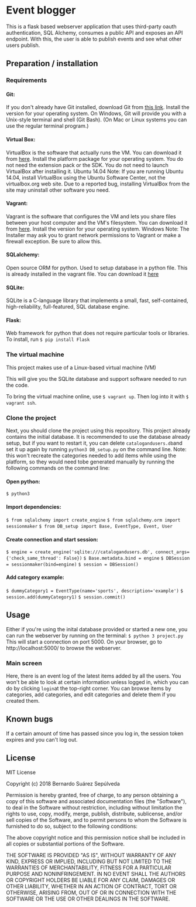 # Event blogger
This is a flask based webserver application that uses third-party oauth authentication, SQL Alchemy, consumes a public API and exposes an API endpoint. With this, the user is able to publish events and see what other users publish.
## Preparation / installation

### Requirements
#### Git: 
If you don't already have Git installed, download Git from [this link](git-scm.com). Install the version for your operating system.
On Windows, Git will provide you with a Unix-style terminal and shell (Git Bash). (On Mac or Linux systems you can use the regular terminal program.)
#### Virtual Box:
VirtualBox is the software that actually runs the VM. You can download it from [here](virtualbox.org). Install the platform package for your operating system. You do not need the extension pack or the SDK. You do not need to launch VirtualBox after installing it.
Ubuntu 14.04 Note: If you are running Ubuntu 14.04, install VirtualBox using the Ubuntu Software Center, not the virtualbox.org web site. Due to a reported bug, installing VirtualBox from the site may uninstall other software you need.
#### Vagrant: 
Vagrant is the software that configures the VM and lets you share files between your host computer and the VM's filesystem. You can download it from [here](vagrantup.com). Install the version for your operating system.
Windows Note: The Installer may ask you to grant network permissions to Vagrant or make a firewall exception. Be sure to allow this.
#### SQLalchemy:
Open source ORM for python. Used to setup database in a python file. This is already installed in the vagrant file. You can download it [here](https://www.sqlalchemy.org/)
#### SQLite:
SQLite is a C-language library that implements a small, fast, self-contained, high-reliability, full-featured, SQL database engine.
#### Flask: 
Web framework for python that does not require particular tools or libraries. To install, run `$ pip install Flask`


### The virtual machine
This project makes use of a Linux-based virtual machine (VM)

This will give you the SQLite database and support software needed to run the code.

To bring the virtual machine online, use `$ vagrant up`. Then log into it with `$ vagrant ssh`.

### Clone the project
Next, you should clone the project using this repository. This project already contains the initial database. It is recommended to use the database already setup, but if you want to restart it, you can delete `catalogandusers.db`and set it up again by running `python3 DB_setup.py` on the command line. Note: this won't recreate the categories needed to add items while using the platform, so they would need tobe generated manually by running the following commands on the command line: 

#### Open python:
`$ python3`

#### Import dependencies: 
`$ from sqlalchemy import create_engine`
`$ from sqlalchemy.orm import sessionmaker`
`$ from DB_setup import Base, EventType, Event, User`

#### Create connection and start session:
`$ engine = create_engine('sqlite:///catalogandusers.db', connect_args={'check_same_thread': False})`
`$ Base.metadata.bind = engine`
`$ DBSession = sessionmaker(bind=engine)`
`$ session = DBSession()`

#### Add category example:

`$ dummyCategory1 = EventType(name='sports', description='example')`
`$ session.add(dummyCategory1)`
`$ session.commit()`


## Usage
Either if you're using the inital database provided or started a new one, you can run the webserver by running on the terminal:
`$ python 3 project.py`
This will start a connection on port 5000. 
On your browser, go to http://localhost:5000/ to browse the webserver. 
### Main screen
Here, there is an event log of the latest items added by all the users. You won't be able to look at certain information unless logged in, which you can do by clicking `login`at the top-right corner. You can browse items by categories, add categories, and edit categories and delete them if you created them. 

## Known bugs
If a certain amount of time has passed since you log in, the session token expires and you can't log out. 


## License
MIT License

Copyright (c) 2018 Bernardo Suárez Sepúlveda

Permission is hereby granted, free of charge, to any person obtaining a copy
of this software and associated documentation files (the "Software"), to deal
in the Software without restriction, including without limitation the rights
to use, copy, modify, merge, publish, distribute, sublicense, and/or sell
copies of the Software, and to permit persons to whom the Software is
furnished to do so, subject to the following conditions:

The above copyright notice and this permission notice shall be included in all
copies or substantial portions of the Software.

THE SOFTWARE IS PROVIDED "AS IS", WITHOUT WARRANTY OF ANY KIND, EXPRESS OR
IMPLIED, INCLUDING BUT NOT LIMITED TO THE WARRANTIES OF MERCHANTABILITY,
FITNESS FOR A PARTICULAR PURPOSE AND NONINFRINGEMENT. IN NO EVENT SHALL THE
AUTHORS OR COPYRIGHT HOLDERS BE LIABLE FOR ANY CLAIM, DAMAGES OR OTHER
LIABILITY, WHETHER IN AN ACTION OF CONTRACT, TORT OR OTHERWISE, ARISING FROM,
OUT OF OR IN CONNECTION WITH THE SOFTWARE OR THE USE OR OTHER DEALINGS IN THE
SOFTWARE.